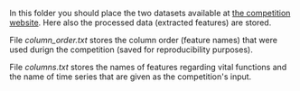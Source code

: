 In this folder you should place the two datasets available at [the competition website](). Here also the processed data (extracted features) are stored.

File *column_order.txt* stores the column order (feature names) that were used durign the competition (saved for reproducibility purposes).

File *columns.txt* stores the names of features regarding vital functions and the name of time series that are given as the competition's input.
